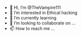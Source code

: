 - 👋 Hi, I’m @TheVampire111
- 👀 I’m interested in Ethical hacking 
- 🌱 I’m currently learning 
- 💞️ I’m looking to collaborate on ...
- 📫 How to reach me ...

<!---
TheVampire111/TheVampire111 is a ✨ special ✨ repository because its `README.md` (this file) appears on your GitHub profile.
You can click the Preview link to take a look at your changes.
--->
